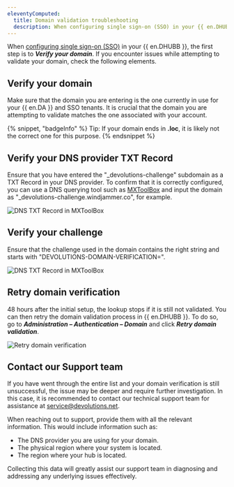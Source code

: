 ```yaml
---
eleventyComputed:
  title: Domain validation troubleshooting
  description: When configuring single sign-on (SSO) in your {{ en.DHUBB }}, the first step is to Verify your domain. If you encounter issues while attempting to validate your domain, check the following elements.
---
```

When [configuring single sign-on (SSO)](/hub/getting-started/get-started-sso-hub-business/) in your {{ en.DHUBB }}, the first step is to ***Verify your domain***. If you encounter issues while attempting to validate your domain, check the following elements.

## Verify your domain

Make sure that the domain you are entering is the one currently in use for your {{ en.DA }} and SSO tenants. It is crucial that the domain you are attempting to validate matches the one associated with your account.

{% snippet, "badgeInfo" %}
Tip: If your domain ends in **.loc**, it is likely not the correct one for this purpose.
{% endsnippet %}

## Verify your DNS provider TXT Record

Ensure that you have entered the "_devolutions-challenge" subdomain as a TXT Record in your DNS provider. To confirm that it is correctly configured, you can use a DNS querying tool such as [MXToolBox](https://mxtoolbox.com/txtlookup.aspx) and input the domain as "_devolutions-challenge.windjammer.co", for example.

![DNS TXT Record in MXToolBox](https://cdnweb.devolutions.net/docs/docs_en_kb_KB2316.png)

## Verify your challenge

Ensure that the challenge used in the domain contains the right string and starts with "DEVOLUTIONS-DOMAIN-VERIFICATION=".

![DNS TXT Record in MXToolBox](https://cdnweb.devolutions.net/docs/docs_en_kb_KB2317.png)

## Retry domain verification

48 hours after the initial setup, the lookup stops if it is still not validated. You can then retry the domain validation process in {{ en.DHUBB }}. To do so, go to ***Administration – Authentication – Domain*** and click ***Retry domain validation***.

![Retry domain verification](https://cdnweb.devolutions.net/docs/docs_en_kb_KB2318.png)

## Contact our Support team

If you have went through the entire list and your domain verification is still unsuccessful, the issue may be deeper and require further investigation. In this case, it is recommended to contact our technical support team for assistance at [service@devolutions.net](mailto:service@devolutions.net).

When reaching out to support, provide them with all the relevant information. This would include information such as:
* The DNS provider you are using for your domain.
* The physical region where your system is located.
* The region where your hub is located.

Collecting this data will greatly assist our support team in diagnosing and addressing any underlying issues effectively.
